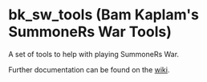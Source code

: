 # bk_sw_tools (Bam Kaplam's SummoneRs War Tools)
A set of tools to help with playing SummoneRs War.

Further documentation can be found on the [wiki](https://github.com/SunnysideAaron/bk_sw_tools/wiki).